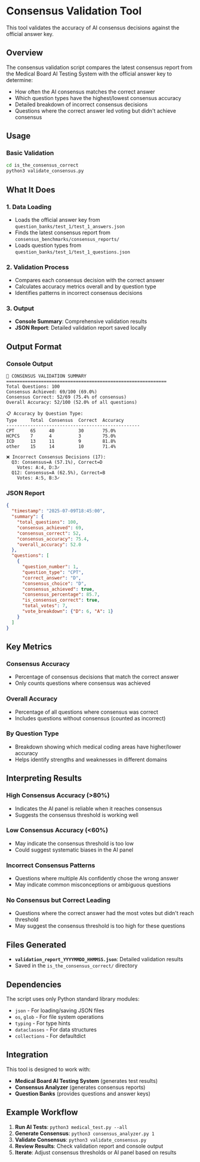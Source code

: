 # Consensus Validation Tool

This tool validates the accuracy of AI consensus decisions against the official answer key.

## Overview

The consensus validation script compares the latest consensus report from the Medical Board AI Testing System with the official answer key to determine:

- How often the AI consensus matches the correct answer
- Which question types have the highest/lowest consensus accuracy
- Detailed breakdown of incorrect consensus decisions
- Questions where the correct answer led voting but didn't achieve consensus

## Usage

### Basic Validation
```bash
cd is_the_consensus_correct
python3 validate_consensus.py
```

## What It Does

### 1. **Data Loading**
- Loads the official answer key from `question_banks/test_1/test_1_answers.json`
- Finds the latest consensus report from `consensus_benchmarks/consensus_reports/`
- Loads question types from `question_banks/test_1/test_1_questions.json`

### 2. **Validation Process**
- Compares each consensus decision with the correct answer
- Calculates accuracy metrics overall and by question type
- Identifies patterns in incorrect consensus decisions

### 3. **Output**
- **Console Summary**: Comprehensive validation results
- **JSON Report**: Detailed validation report saved locally

## Output Format

### Console Output
```
🎯 CONSENSUS VALIDATION SUMMARY
============================================================
Total Questions: 100
Consensus Achieved: 69/100 (69.0%)
Consensus Correct: 52/69 (75.4% of consensus)
Overall Accuracy: 52/100 (52.0% of all questions)

📋 Accuracy by Question Type:
Type     Total  Consensus  Correct  Accuracy  
--------------------------------------------------
CPT      65     40         30       75.0%
HCPCS    7      4          3        75.0%
ICD      13     11         9        81.8%
other    15     14         10       71.4%

❌ Incorrect Consensus Decisions (17):
  Q3: Consensus=A (57.1%), Correct=D
    Votes: A:4, D:3✓
  Q12: Consensus=A (62.5%), Correct=B
    Votes: A:5, B:3✓
```

### JSON Report
```json
{
  "timestamp": "2025-07-09T18:45:00",
  "summary": {
    "total_questions": 100,
    "consensus_achieved": 69,
    "consensus_correct": 52,
    "consensus_accuracy": 75.4,
    "overall_accuracy": 52.0
  },
  "questions": [
    {
      "question_number": 1,
      "question_type": "CPT",
      "correct_answer": "D",
      "consensus_choice": "D",
      "consensus_achieved": true,
      "consensus_percentage": 85.7,
      "is_consensus_correct": true,
      "total_votes": 7,
      "vote_breakdown": {"D": 6, "A": 1}
    }
  ]
}
```

## Key Metrics

### **Consensus Accuracy**
- Percentage of consensus decisions that match the correct answer
- Only counts questions where consensus was achieved

### **Overall Accuracy** 
- Percentage of all questions where consensus was correct
- Includes questions without consensus (counted as incorrect)

### **By Question Type**
- Breakdown showing which medical coding areas have higher/lower accuracy
- Helps identify strengths and weaknesses in different domains

## Interpreting Results

### **High Consensus Accuracy (>80%)**
- Indicates the AI panel is reliable when it reaches consensus
- Suggests the consensus threshold is working well

### **Low Consensus Accuracy (<60%)**
- May indicate the consensus threshold is too low
- Could suggest systematic biases in the AI panel

### **Incorrect Consensus Patterns**
- Questions where multiple AIs confidently chose the wrong answer
- May indicate common misconceptions or ambiguous questions

### **No Consensus but Correct Leading**
- Questions where the correct answer had the most votes but didn't reach threshold
- May suggest the consensus threshold is too high for these questions

## Files Generated

- **`validation_report_YYYYMMDD_HHMMSS.json`**: Detailed validation results
- Saved in the `is_the_consensus_correct/` directory

## Dependencies

The script uses only Python standard library modules:
- `json` - For loading/saving JSON files
- `os`, `glob` - For file system operations  
- `typing` - For type hints
- `dataclasses` - For data structures
- `collections` - For defaultdict

## Integration

This tool is designed to work with:
- **Medical Board AI Testing System** (generates test results)
- **Consensus Analyzer** (generates consensus reports)
- **Question Banks** (provides questions and answer keys)

## Example Workflow

1. **Run AI Tests**: `python3 medical_test.py --all`
2. **Generate Consensus**: `python3 consensus_analyzer.py 1`
3. **Validate Consensus**: `python3 validate_consensus.py`
4. **Review Results**: Check validation report and console output
5. **Iterate**: Adjust consensus thresholds or AI panel based on results 